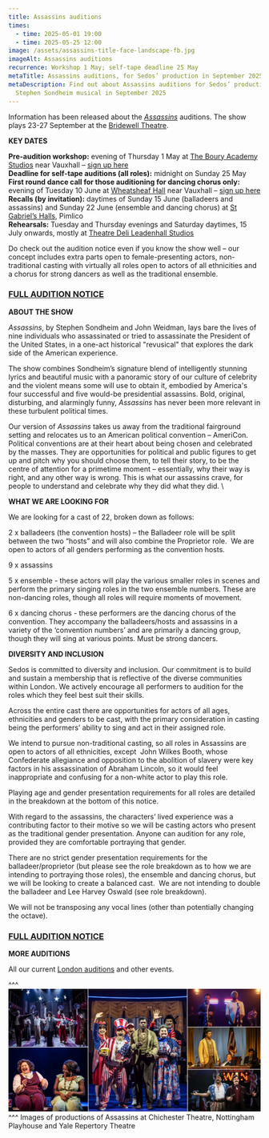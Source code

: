 ```yaml
---
title: Assassins auditions
times:
  - time: 2025-05-01 19:00
  - time: 2025-05-25 12:00
image: /assets/assassins-title-face-landscape-fb.jpg
imageAlt: Assassins auditions
recurrence: Workshop 1 May; self-tape deadline 25 May
metaTitle: Assassins auditions, for Sedos’ production in September 2025
metaDescription: Find out about Assassins auditions for Sedos’ production of the
  Stephen Sondheim musical in September 2025
---
```

Information has been released about the *[Assassins](https://www.sedos.co.uk/shows/2025-assassins)* auditions. The show plays 23-27 September at the [Bridewell Theatre](https://www.sedos.co.uk/venues/bridewell). 

**KEY DATES**

**Pre-audition workshop:** evening of Thursday 1 May at [The Boury Academy Studios](https://www.thebouryacademy.co.uk) near Vauxhall – [sign up here](https://membership.sedos.co.uk/signup/136)\
**Deadline for self-tape auditions (all roles):** midnight on Sunday 25 May\
**First round dance call for those auditioning for dancing chorus only:** evening of Tuesday 10 June at [Wheatsheaf Hall](https://www.sedos.co.uk/venues/wheatsheaf-hall) near Vauxhall – [sign up here](https://membership.sedos.co.uk/signup/139)\
**Recalls (by invitation):** daytimes of Sunday 15 June (balladeers and assassins) and Sunday 22 June (ensemble and dancing chorus) at [St Gabriel’s Halls](https://www.stgabrielshalls.org.uk), Pimlico\
**Rehearsals:** Tuesday and Thursday evenings and Saturday daytimes, 15 July onwards, mostly at [Theatre Deli Leadenhall Studios](https://www.sedos.co.uk/venues/theatre-deli)

Do check out the audition notice even if you know the show well – our concept includes extra parts open to female-presenting actors, non-traditional casting with virtually all roles open to actors of all ethnicities and a chorus for strong dancers as well as the traditional ensemble. 

### [FULL AUDITION NOTICE](https://docs.google.com/document/d/1rKDpC4T8sxlielJKdqhDQDJT7ACg2a8Ex3MVxV-pyLQ/edit?tab=t.0)

**ABOUT THE SHOW**

*Assassins*, by Stephen Sondheim and John Weidman, lays bare the lives of nine individuals who assassinated or tried to assassinate the President of the United States, in a one-act historical "revusical" that explores the dark side of the American experience. 

The show combines Sondheim’s signature blend of intelligently stunning lyrics and beautiful music with a panoramic story of our culture of celebrity and the violent means some will use to obtain it, embodied by America's four successful and five would-be presidential assassins. Bold, original, disturbing, and alarmingly funny, *Assassins* has never been more relevant in these turbulent political times.

Our version of *Assassins* takes us away from the traditional fairground setting and relocates us to an American political convention – AmeriCon. Political conventions are at their heart about being chosen and celebrated by the masses. They are opportunities for political and public figures to get up and pitch why you should choose them, to tell their story, to be the centre of attention for a primetime moment – essentially, why their way is right, and any other way is wrong. This is what our assassins crave, for people to understand and celebrate why they did what they did. \

**WHAT WE ARE LOOKING FOR**

We are looking for a cast of 22, broken down as follows:

2 x balladeers (the convention hosts) – the Balladeer role will be split between the two “hosts” and will also combine the Proprietor role.  We are open to actors of all genders performing as the convention hosts.

9 x assassins 

5 x ensemble - these actors will play the various smaller roles in scenes and perform the primary singing roles in the two ensemble numbers. These are non-dancing roles, though all roles will require moments of movement.

6 x dancing chorus - these performers are the dancing chorus of the convention. They accompany the balladeers/hosts and assassins in a variety of the ‘convention numbers’ and are primarily a dancing group, though they will sing at various points. Must be strong dancers.

**DIVERSITY AND INCLUSION**

Sedos is committed to diversity and inclusion. Our commitment is to build and sustain a membership that is reflective of the diverse communities within London. We actively encourage all performers to audition for the roles which they feel best suit their skills.

Across the entire cast there are opportunities for actors of all ages, ethnicities and genders to be cast, with the primary consideration in casting being the performers’ ability to sing and act in their assigned role. 

We intend to pursue non-traditional casting, so all roles in Assassins are open to actors of all ethnicities, except  John Wilkes Booth, whose Confederate allegiance and opposition to the abolition of slavery were key factors in his assassination of Abraham Lincoln, so it would feel inappropriate and confusing for a non-white actor to play this role.

Playing age and gender presentation requirements for all roles are detailed in the breakdown at the bottom of this notice. 

With regard to the assassins, the characters’ lived experience was a contributing factor to their motive so we will be casting actors who present as the traditional gender presentation. Anyone can audition for any role, provided they are comfortable portraying that gender.  

There are no strict gender presentation requirements for the balladeer/proprietor (but please see the role breakdown as to how we are intending to portraying those roles), the ensemble and dancing chorus, but we will be looking to create a balanced cast.  We are not intending to double the balladeer and Lee Harvey Oswald (see role breakdown).

We will not be transposing any vocal lines (other than potentially changing the octave). 

### [FULL AUDITION NOTICE](https://docs.google.com/document/d/1rKDpC4T8sxlielJKdqhDQDJT7ACg2a8Ex3MVxV-pyLQ/edit?tab=t.0)

**MORE AUDITIONS**

All our current [London auditions](https://www.sedos.co.uk/get-involved) and other events.

^^^
![Assassins auditions](/assets/auditionpanel-2.jpg)
^^^ Images of productions of Assassins at Chichester Theatre, Nottingham Playhouse and Yale Repertory Theatre